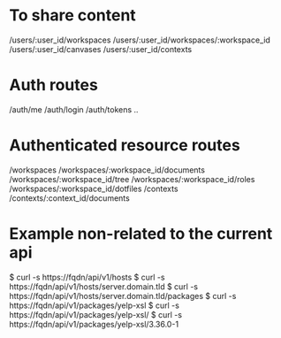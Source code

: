 # To share content
/users/:user_id/workspaces
/users/:user_id/workspaces/:workspace_id
/users/:user_id/canvases
/users/:user_id/contexts

# Auth routes
/auth/me
/auth/login
/auth/tokens
..

# Authenticated resource routes
/workspaces
/workspaces/:workspace_id/documents
/workspaces/:workspace_id/tree
/workspaces/:workspace_id/roles
/workspaces/:workspace_id/dotfiles
/contexts
/contexts/:context_id/documents

# Example non-related to the current api
$ curl -s https://fqdn/api/v1/hosts
$ curl -s https://fqdn/api/v1/hosts/server.domain.tld
$ curl -s https://fqdn/api/v1/hosts/server.domain.tld/packages
$ curl -s https://fqdn/api/v1/packages/yelp-xsl
$ curl -s https://fqdn/api/v1/packages/yelp-xsl/
$ curl -s https://fqdn/api/v1/packages/yelp-xsl/3.36.0-1
